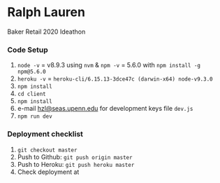 # Ralph Lauren

Baker Retail 2020 Ideathon

### Code Setup

1. `node -v` = v8.9.3 using `nvm` & `npm -v` = 5.6.0 with `npm install -g npm@5.6.0`
2. `heroku -v` = `heroku-cli/6.15.13-3dce47c (darwin-x64) node-v9.3.0`
3. `npm install`
4. `cd client`
5. `npm install`
6. e-mail hzl@seas.upenn.edu for development keys file `dev.js`
7. `npm run dev`

### Deployment checklist

1.  `git checkout master`
2.  Push to Github: `git push origin master`
3.  Push to Heroku: `git push heroku master`
4.  Check deployment at
